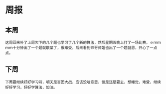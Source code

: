 # 周报 
## 本周
	这周回来补了上周欠下的几个题也学习了几个新的算法，然后星期五晚上打了一场比赛，ｅｍｍｍｍ十分钟出了一个题就歇菜了，很难受，后来看到师哥师姐也出了一个题就恩，开心了一点点。
## 下周
	下周要继续好好学习呀，明天是百团大战，应该没啥意思，但是还是要去，想睡觉，难受，继续好好学习，好好学算法，加油。
